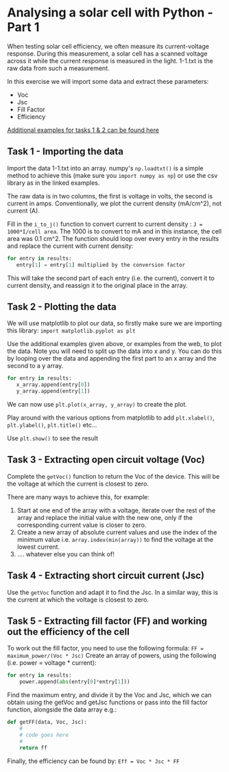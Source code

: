 # Analysing a solar cell with Python - Part 1

When testing solar cell efficiency, we often measure its current-voltage response. During this measurement, a solar cell has a scanned voltage across it while the current response is measured in the light. 1-1.txt is the raw data from such a measurement.

In this exercise we will import some data and extract these parameters:

* Voc
* Jsc
* Fill Factor
* Efficiency

[Additional examples for tasks 1 & 2 can be found here](https://nbviewer.jupyter.org/github/hipyliv/py4sci/blob/master/py4sci.ipynb?force_cache=True)

## Task 1 - Importing the data

Import the data 1-1.txt into an array. numpy's `np.loadtxt()` is a simple method to achieve this (make sure you `import numpy as np`) or use the csv library as in the linked examples.

The raw data is in two columns, the first is voltage in volts, the second is current in amps. Conventionally, we plot the current density (mA/cm^2), not current (A).

Fill in the `i_to_j()` function to convert current to current density : `J = 1000*I/cell area`. The 1000 is to convert to mA and in this instance, the cell area was 0.1 cm^2. The function should loop over every entry in the results and replace the current with current density:
 
 ```python
 for entry in results:
    entry[1] = entry[1] multiplied by the conversion factor
 ```
 This will take the second part of each entry (i.e. the current), convert it to current density, and reassign it to the original place in the array.

## Task 2 - Plotting the data

We will use matplotlib to plot our data, so firstly make sure we are importing this library: `import matplotlib.pyplot as plt`

Use the additional examples given above, or examples from the web, to plot the data. Note you will need to split up the data into x and y. You can do this by looping over the data and appending the first part to an x array and the second to a y array. 
 
 ```python
 for entry in results:
    x_array.append(entry[0])
    y_array.append(entry[1])
```

We can now use `plt.plot(x_array, y_array)` to create the plot.

Play around with the various options from matplotlib to add `plt.xlabel()`, `plt.ylabel()`, `plt.title()` etc...  

Use `plt.show()` to see the result


## Task 3 - Extracting open circuit voltage (Voc)

Complete the `getVoc()` function to return the Voc of the device. This will be the voltage at which the current is closest to zero.

There are many ways to achieve this, for example:

1. Start at one end of the array with a voltage, iterate over the rest of the array and replace the initial value with the new one, only if the corresponding current value is closer to zero.
2. Create a new array of absolute current values and use the index of the minimum value i.e. `array.index(min(array))` to find the voltage at the lowest current.
3. .... whatever else you can think of!

## Task 4 - Extracting short circuit current (Jsc)

Use the `getVoc` function and adapt it to find the Jsc. In a similar way, this is the current at which the voltage is closest to zero.

## Task 5 - Extracting fill factor (FF) and working out the efficiency of the cell

To work out the fill factor, you need to use the following formula: `FF = maximum_power/(Voc * Jsc)` Create an array of powers, using the following (i.e. power = voltage * current): 

```python
for entry in results:
    power.append(abs(entry[0]*entry[1]))
```
Find the maximum entry, and divide it by the Voc and Jsc, which we can obtain using the getVoc and getJsc functions or pass into the fill factor function, alongside the data array e.g.:

```python
def getFF(data, Voc, Jsc):
    #
    # code goes here
    #
    return ff
```

Finally, the efficiency can be found by: `Eff = Voc * Jsc * FF`
